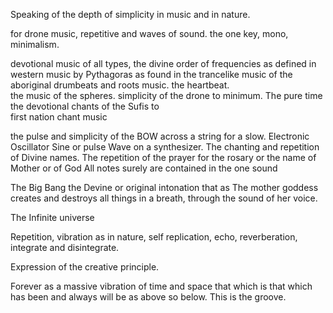 Speaking of the depth of simplicity in music and in nature. 

for drone music, repetitive and waves of sound. the one key,  mono, minimalism. 

devotional music of all types, 
	the divine order of frequencies as defined in western music by Pythagoras 
	as found in the trancelike music of the aboriginal drumbeats and roots music. 
	the heartbeat.  
	the music of the spheres. 
	simplicity of the drone to minimum. 
	The pure time 
	the devotional chants of the Sufis to  
	first nation chant music 

the pulse and simplicity of the BOW across a string for a slow. 
Electronic Oscillator Sine or pulse Wave on a synthesizer. 
The chanting and repetition of Divine names. 
The repetition of the prayer for the rosary or the name of Mother or of God
All notes surely are contained in the one sound

The Big Bang the Devine or original intonation that as The mother goddess creates and destroys all things in a breath, through the sound of her voice. 

The Infinite universe

Repetition, vibration as in nature, self replication, echo, reverberation, integrate and disintegrate.

Expression of the creative principle.  

Forever as a massive vibration of time and space that which is that which has been and always will be as above so below. This is the groove. 